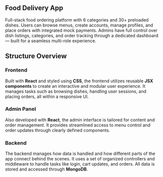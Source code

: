 ## Food Delivery App

Full-stack food ordering platform with 6 categories and 30+ preloaded dishes. Users can browse menus, create accounts, manage profiles, and place orders with integrated mock payments. Admins have full control over dish listings, categories, and order tracking through a dedicated dashboard — built for a seamless multi-role experience.

## Structure Overview

### **Frontend**
Built with **React** and styled using **CSS**, the frontend utilizes reusable **JSX components** to create an interactive and modular user experience. It manages tasks such as browsing dishes, handling user sessions, and placing orders, all within a responsive UI.

### **Admin Panel**
Also developed with **React**, the admin interface is tailored for content and order management. It provides streamlined access to menu control and order updates through clearly defined components.

### **Backend**
The backend manages how data is handled and how different parts of the app connect behind the scenes. It uses a set of organized controllers and middleware to handle tasks like login, cart updates, and orders. All data is stored and accessed through **MongoDB**.
